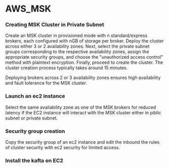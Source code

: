 # AWS_MSK
### Creating MSK Cluster in Private Subnet
Create an MSK cluster in provisioned mode with n standard/express brokers, each configured with nGB of storage per broker. Deploy the cluster across either 3 or 2 availability zones. Next, select the private subnet groups corresponding to the respective availability zones, assign the appropriate security groups, and choose the "unauthorized access control" method with plaintext encryption. Finally, proceed to create the cluster.
The cluster creation process typically takes around 15 minutes.

Deploying brokers across 2 or 3 availability zones ensures high availability and fault tolerance for the MSK cluster. 

### Launch an ec2 instance
Select the same availability zone as one of the MSK brokers for reduced latency if the EC2 instance will interact with the MSK cluster either in piblic subnet or private subnet.

### Security group creation 
Copy the security group of an ec2 instance and edit the inbound the rules of cluster security with ec2 security for limited access.

### Install the kafta on EC2

